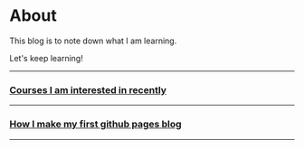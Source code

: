 # About
This blog is to note down what I am learning.

Let's keep learning!

---
### [Courses I am interested in recently](courses)
---
### [How I make my first github pages blog](create_github_page)
---
